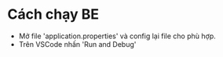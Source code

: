 # Cách chạy BE

- Mở file 'application.properties' và config lại file cho phù hợp.
- Trên VSCode nhấn 'Run and Debug'
